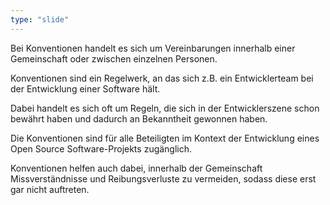 ```yaml
---
type: "slide"
---
```

Bei Konventionen handelt es sich um Vereinbarungen innerhalb einer Gemeinschaft oder zwischen einzelnen Personen.

Konventionen sind ein Regelwerk, an das sich z.B. ein Entwicklerteam bei der Entwicklung einer Software hält.

Dabei handelt es sich oft um Regeln, die sich in der Entwicklerszene schon bewährt haben und dadurch an Bekanntheit gewonnen haben.

Die Konventionen sind für alle Beteiligten im Kontext der Entwicklung eines Open Source Software-Projekts zugänglich.

Konventionen helfen auch dabei, innerhalb der Gemeinschaft Missverständnisse und Reibungsverluste zu vermeiden, sodass diese erst gar nicht auftreten.